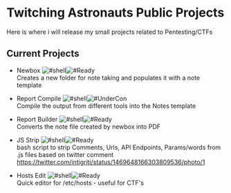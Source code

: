 # Twitching Astronauts Public Projects

Here is where i will release my small projects related to Pentesting/CTFs

## Current Projects

- Newbox ![#shell](https://img.shields.io/badge/Language-Shell-blue?logo=gnubash&style=for-the-badge)![#Ready](https://img.shields.io/badge/Ready-Yes-Green?style=for-the-badge)<br>
    Creates a new folder for note taking and populates it with a note template

- Report Compile ![#shell](https://img.shields.io/badge/Language-Shell-blue?logo=gnubash&style=for-the-badge)![#UnderCon](https://img.shields.io/badge/Ready-No-red?style=for-the-badge)<br>
    Compile the output from different tools into the Notes template

- Report Builder ![#shell](https://img.shields.io/badge/Language-Shell-blue?logo=gnubash&style=for-the-badge)![#Ready](https://img.shields.io/badge/Ready-No-red?style=for-the-badge)<br>
    Converts the note file created by newbox into PDF

- JS Strip ![#shell](https://img.shields.io/badge/Language-Shell-blue?logo=gnubash&style=for-the-badge)![#Ready](https://img.shields.io/badge/Ready-Yes-Green?style=for-the-badge)<br>
    bash script to strip Comments, Urls, API Endpoints, Params/words from .js files based on twitter comment 
    https://twitter.com/intigriti/status/1469648166303809536/photo/1

- Hosts Edit ![#shell](https://img.shields.io/badge/Language-Shell-blue?logo=gnubash&style=for-the-badge)![#Ready](https://img.shields.io/badge/Ready-testing-orange?style=for-the-badge)<br>
    Quick editor for /etc/hosts - useful for CTF's